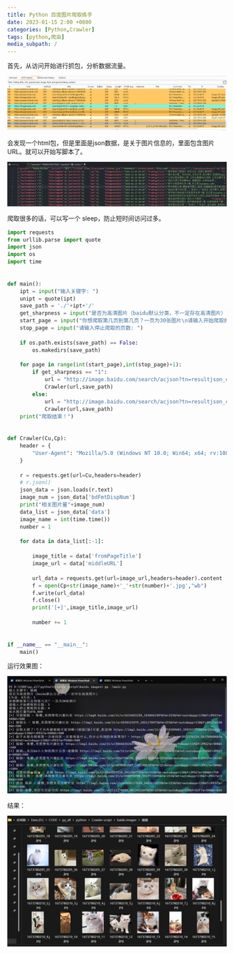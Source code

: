 ```yaml
---
title: Python 百度图片爬取练手
date: 2023-01-15 2:00 +0800
categories: [Python,Crawler]
tags: [python,爬虫]
media_subpath: /
---
```


首先，从访问开始进行抓包，分析数据流量。

![image-20230115185154717](assets/image-20230115185154717.png)

会发现一个html包，但是里面是json数据，是关于图片信息的，里面包含图片URL。就可以开始写脚本了。

![image-20230115185313046](assets/image-20230115185313046.png)

爬取很多的话，可以写一个 sleep，防止短时间访问过多。

```python
import requests
from urllib.parse import quote
import json
import os
import time


def main():
    ipt = input("输入关键字: ")
    unipt = quote(ipt)
    save_path = './'+ipt+'/'
    get_sharpness = input("是否为高清图片（baidu默认分类，不一定存在高清图片）\n1为是，0为否: ")
    start_page = input("你想爬取第几页到第几页？一页为30张图片\n请输入开始爬取的页数: ")
    stop_page = input("请输入停止爬取的页数: ")

    if os.path.exists(save_path) == False:
        os.makedirs(save_path)

    for page in range(int(start_page),int(stop_page)+1):
        if get_sharpness == "1":
            url = "http://image.baidu.com/search/acjson?tn=resultjson_com&logid=9045298986494012679&ipn=rj&ct=201326592&is=&fp=result&fr=&word={0}&queryWord={0}&cl=2&lm=-1&ie=utf-8&oe=utf-8&adpicid=&st=-1&z=%252C&ic=&hd=1&latest=0&copyright=0&s=&se=&tab=&width=&height=&face=0&istype=2&qc=&nc=1&expermode=&nojc=&isAsync=&pn={1}&rn=30&gsm=3c&1673768924598=".format(unipt,page*30)
            Crawler(url,save_path)
        else:
            url = "http://image.baidu.com/search/acjson?tn=resultjson_com&logid=9028068127247499828&ipn=rj&ct=201326592&is=&fp=result&fr=&word={0}&queryWord={0}&cl=2&lm=-1&ie=utf-8&oe=utf-8&adpicid=&st=-1&z=&ic=0&hd=&latest=&copyright=&s=&se=&tab=&width=&height=&face=0&istype=2&qc=&nc=1&expermode=&nojc=&isAsync=&pn={1}&rn=30&gsm=f0000003c&1673766662186=".format(unipt,page*30)
            Crawler(url,save_path)
    print("爬取结束！")


def Crawler(Cu,Cp):
    header = {
        "User-Agent": "Mozilla/5.0 (Windows NT 10.0; Win64; x64; rv:108.0) Gecko/20100101 Firefox/108.0"
    }

    r = requests.get(url=Cu,headers=header)
    # r.json()
    json_data = json.loads(r.text)
    image_num = json_data['bdFmtDispNum']
    print("相关图片量"+image_num)
    data_list = json_data['data']
    image_name = int(time.time())
    number = 1

    for data in data_list[:-1]:

        image_title = data['fromPageTitle']
        image_url = data['middleURL']

        url_data = requests.get(url=image_url,headers=header).content
        f = open(Cp+str(image_name)+'_'+str(number)+'.jpg',"wb")
        f.write(url_data)
        f.close()
        print('[+]',image_title,image_url)

        number += 1


if __name__ == "__main__":
    main()

```



运行效果图：

![image-20230115185703860](assets/image-20230115185703860.png)

结果：

![image-20230115185814576](assets/image-20230115185814576.png)